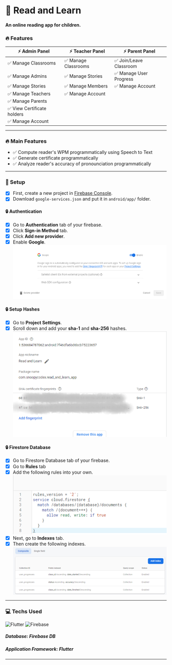 # :book: Read and Learn

#### An online reading app for children.

### :fire: Features

| :zap: Admin Panel                             | :zap: Teacher Panel                  | :zap: Parent Panel                      |
|-----------------------------------------------|--------------------------------------|-----------------------------------------|
| :white_check_mark: Manage Classrooms          | :white_check_mark: Manage Classrooms | :white_check_mark: Join/Leave Classroom |
| :white_check_mark: Manage Admins              | :white_check_mark: Manage Stories    | :white_check_mark: Manage User Progress |
| :white_check_mark: Manage Stories             | :white_check_mark: Manage Members    | :white_check_mark: Manage Account       |
| :white_check_mark: Manage Teachers            | :white_check_mark: Manage Account    |
| :white_check_mark: Manage Parents             |
| :white_check_mark: View Certificate holders   |
| :white_check_mark: Manage Account             |

---

### :fire: Main Features
- :white_check_mark: Compute reader's WPM programmatically using Speech to Text
- :white_check_mark: Generate certificate programmatically
- :white_check_mark: Analyze reader's accuracy of pronounciation programmatically

---
### :hammer: Setup
- [x] First, create a new project in [Firebase Console](https://console.firebase.com/).
- [x] Download `google-services.json` and put it in `android/app/` folder.

#### :lock: Authentication
- [x] Go to **Authentication** tab of your firebase.
- [x] Click **Sign-in Method** tab.
- [x] Click **Add new provider**.
- [x] Enable **Google**.
![Enable Googlle](./screenshots/google_enable.png)

#### :lock: Setup Hashes
- [x] Go to **Project Settings**.
- [x] Scroll down and add your **sha-1** and **sha-256** hashes.
![App Hashes](./screenshots/app_hashes.png)

#### :lock: Firestore Database
- [x] Go to Firestore Database tab of your firebase.
- [x] Go to **Rules** tab
- [x] Add the following rules into your own.
![Rules](./screenshots/database_rules.png)
- [x] Next, go to **Indexes** tab.
- [x] Then create the following indexes.
![Indexes](./screenshots/database_index.png)

---

### :computer: Techs Used
![Flutter](https://img.icons8.com/color/30/flutter.png)
![Firebase](https://img.icons8.com/color/30/4a90e2/firebase.png)

##### Database: Firebase DB
##### Application Framework: Flutter
---